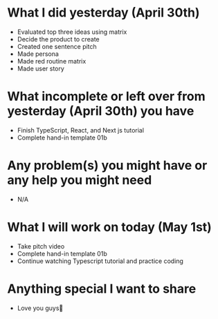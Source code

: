 # What I did yesterday (April 30th)

-   Evaluated top three ideas using matrix
-   Decide the product to create
-   Created one sentence pitch
-   Made persona
-   Made red routine matrix
-   Made user story

# What incomplete or left over from yesterday (April 30th) you have

-   Finish TypeScript, React, and Next js tutorial
-   Complete hand-in template 01b

# Any problem(s) you might have or any help you might need

-   N/A

# What I will work on today (May 1st)

-   Take pitch video
-   Complete hand-in template 01b
-   Continue watching Typescript tutorial and practice coding

# Anything special I want to share

-   Love you guys🤞
